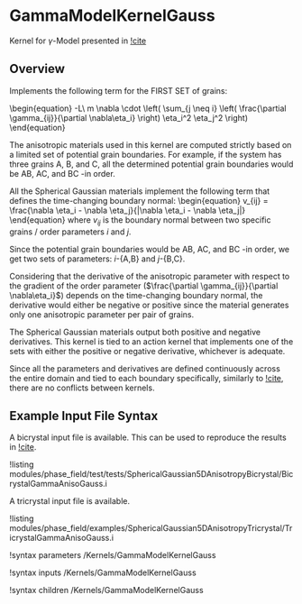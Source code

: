 # GammaModelKernelGauss

Kernel for $\gamma$-Model presented in [!cite](YEO2024127508)

## Overview

Implements the following term for the FIRST SET of grains:

\begin{equation}
-L\ m \nabla \cdot \left( \sum_{j \neq i} \left( \frac{\partial \gamma_{ij}}{\partial \nabla\eta_i} \right) \eta_i^2 \eta_j^2 \right)
\end{equation}

The anisotropic materials used in this kernel are computed strictly based on a limited set of potential grain boundaries. For example, if the system has three grains A, B, and C, all the determined potential grain boundaries would be AB, AC, and BC -in order.

All the Spherical Gaussian materials implement the following term that defines the time-changing boundary normal:
\begin{equation}
v_{ij} = \frac{\nabla \eta_i - \nabla \eta_j}{\|\nabla \eta_i - \nabla \eta_j\|}
\end{equation}
where $v_{ij}$ is the boundary normal between two specific grains / order  parameters $i$ and $j$.

Since the potential grain boundaries would be AB, AC, and BC -in order, we get two sets of parameters: $i$-{A,B} and $j$-{B,C}.

Considering that the derivative of the anisotropic parameter with respect to the gradient of the order parameter ($\frac{\partial \gamma_{ij}}{\partial \nabla\eta_i}$) depends on the time-changing boundary normal, the derivative would either be negative or positive since the material generates only one anisotropic parameter per pair of grains.

The Spherical Gaussian materials output both positive and negative derivatives. This kernel is tied to an action kernel that implements one of the sets with either the positive or negative derivative, whichever is adequate.

Since all the parameters and derivatives are defined continuously across the entire domain and tied to each boundary specifically, similarly to [!cite](MOELANS2022110592), there are no conflicts between kernels.


## Example Input File Syntax

A bicrystal input file is available. This can be used to reproduce the results in [!cite](YEO2024127508).

!listing modules/phase_field/test/tests/SphericalGaussian5DAnisotropyBicrystal/BicrystalGammaAnisoGauss.i

A tricrystal input file is available.

!listing modules/phase_field/examples/SphericalGaussian5DAnisotropyTricrystal/TricrystalGammaAnisoGauss.i


!syntax parameters /Kernels/GammaModelKernelGauss

!syntax inputs /Kernels/GammaModelKernelGauss

!syntax children /Kernels/GammaModelKernelGauss
